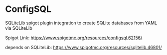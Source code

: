 # ConfigSQL
SQLiteLib spigot plugin integration to create SQLite databases from YAML via SQLiteLib

Spigot Link:
https://www.spigotmc.org/resources/configsql.62156/


depends on SQLiteLib:
https://www.spigotmc.org/resources/sqlitelib.46801/
